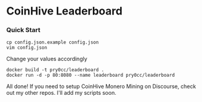# CoinHive Leaderboard

### Quick Start

```
cp config.json.example config.json
vim config.json
```

Change your values accordingly

```
docker build -t pry0cc/leaderboard .
docker run -d -p 80:8080 --name leaderboard pry0cc/leaderboard
```

All done! If you need to setup CoinHive Monero Mining on Discourse, check out my other repos. I'll add my scripts soon.
